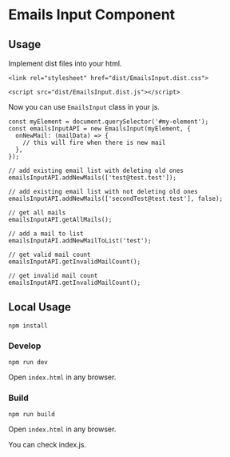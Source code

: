 # Emails Input Component

## Usage

Implement dist files into your html.

`<link rel="stylesheet" href="dist/EmailsInput.dist.css">`

`<script src="dist/EmailsInput.dist.js"></script>`

Now you can use `EmailsInput` class in your js.

```
const myElement = document.querySelector('#my-element');
const emailsInputAPI = new EmailsInput(myElement, {
  onNewMail: (mailData) => {
    // this will fire when there is new mail
  },
});

// add existing email list with deleting old ones
emailsInputAPI.addNewMails(['test@test.test']);

// add existing email list with not deleting old ones
emailsInputAPI.addNewMails(['secondTest@test.test'], false);

// get all mails
emailsInputAPI.getAllMails();

// add a mail to list
emailsInputAPI.addNewMailToList('test');

// get valid mail count
emailsInputAPI.getInvalidMailCount();

// get invalid mail count
emailsInputAPI.getInvalidMailCount();

```


## Local Usage


`npm install`

### Develop

`npm run dev`

Open `index.html` in any browser.

### Build

`npm run build`

Open `index.html` in any browser.

You can check index.js.
